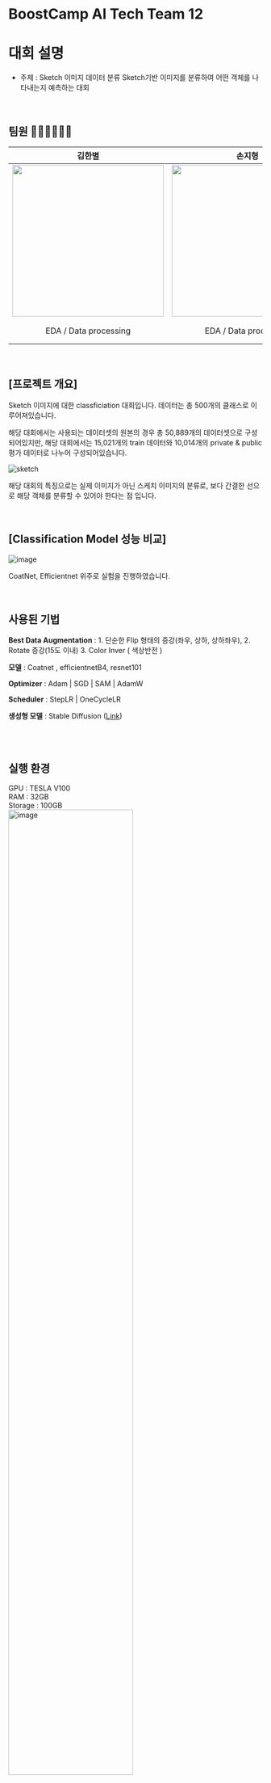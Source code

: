  # BoostCamp AI Tech Team 12 

# 대회 설명
- 주제 : Sketch 이미지 데이터 분류
Sketch기반 이미지를 분류하여 어떤 객체를 나타내는지 예측하는 대회

<br>

## 팀원 👩🏻‍💻👨🏻‍💻

| 김한별 | 손지형 | 유지환 | 장희진 | 정승민 | 조현준 |
| :---: | :---: | :---: | :---: | :---: | :---: |
| <img src="https://github.com/user-attachments/assets/260116cd-e256-412f-a050-c40fe591a114" width="300"> | <img src="https://github.com/user-attachments/assets/6b676bff-a891-48b8-a1f8-2341e9b0b9cf" width="300"> | <img src="https://github.com/user-attachments/assets/7bca579f-f5bd-49be-94be-65dd61f1d71e" width="300"> | <img src="https://github.com/user-attachments/assets/1fc8bf87-5217-457e-b75d-cd9dff1c74ae" width="300"> | <img src="https://github.com/user-attachments/assets/58e0383c-6664-4728-bbbd-2e800b8c6eaf" width="300"> | <img src="https://github.com/user-attachments/assets/c166048d-813f-463d-a590-a47e48ef91ac" width="300"> |
| EDA / Data processing | EDA / Data processing | Modeling / Ensemble | 	Modeling / Ensemble	| Modeling / 코드 모듈화 / wandb 셋팅  / Ensemble | EDA / Data processing  |

<br>

## [프로젝트 개요]

Sketch 이미지에 대한 classficiation 대회입니다. 데이터는 총 500개의 클래스로 이루어져있습니다.

해당 대회에서는 사용되는 데이터셋의 원본의 경우 총 50,889개의 데이터셋으로 구성되어있지만, 해당 대회에서는 15,021개의 train 데이터와 10,014개의 private & public 평가 데이터로 나누어 구성되어있습니다.

![sketch](https://github.com/user-attachments/assets/1eaef19e-1e1a-4e9e-b8d5-f60822f132a2)

해당 대회의 특징으로는 실제 이미지가  아닌 스케치 이미지의 분류로, 보다 간결한 선으로 해당 객체를 분류할 수 있어야 한다는 점 입니다.

<br>

## [Classification Model 성능 비교]
![image](https://github.com/user-attachments/assets/216b28e6-6ac2-4d57-bc91-f3a255eaf546)


CoatNet, Efficientnet 위주로 실험을 진행하였습니다. 

<br>

## 사용된 기법 

**Best Data Augmentation** : 1. 단순한 Flip 형태의 증강(좌우, 상하, 상하좌우), 2. Rotate 증강(15도 이내) 3. Color Inver ( 색상반전 ) 

**모델** : Coatnet , efficientnetB4, resnet101

**Optimizer** :  Adam | SGD | SAM | AdamW

**Scheduler** : StepLR | OneCycleLR

**생성형 모델** :  Stable Diffusion ([Link](https://github.com/clovaai/CutMix-PyTorch](https://huggingface.co/stabilityai/stable-diffusion-2-1)))

<br>

<br>

## 실행 환경
GPU : TESLA V100 <br>
RAM : 32GB <br >
Storage : 100GB <br>
<img src="https://github.com/user-attachments/assets/2d404100-0eeb-41f4-b900-db211183fb22" alt="image" width="70%">

<br>

### Poetry 설치
<pre><code>curl -sSL https://install.python-poetry.org | python3 -
</code></pre>
<br>
### 환경 변수 반영
<pre><code>export PATH="$HOME/.local/bin:$PATH"
</code></pre>
<br>
### 관련 라이브러리 설치
<pre><code>poetry install
</code></pre>
<br>
### Poetry 가상환경 실행
<pre><code>poetry shell
</code></pre>

<br>

# Train, Test, Ensemble 실행 방법

Train 실행 방법
<pre><code>python train.py --config /path/to/your_train_config.yaml --use_wandb
</code></pre>

<br>

Test 실행 방법
<pre><code>python test.py --config /path/to/your_test_config.yaml
</code></pre>

<br>

Ensemble 실행 방법
<pre><code>python ensemble.py --config /path/to/your/ensemble_config.yaml
</code></pre>


** **
### 실험 및 결과
EfficienNet B4와 CoAtNet3의 val acc에서 90%를 넘는 높은 성능을 보였으며, Test 데이터에 대해서 EfficienNetB4 : 88% | CoAtNet3 : 90.1% 정확도를 보여주었습니다. 이미지 증강의 경우 RGB 색상 Nomalization, Resize(224,224)를 기본 증강으로 사용하였고, Flip, Rotation, Invert, 생성형 이미지를 사용하용하는 것이 가장 높은 성능을 보여주었습니다.
최종적으로 CoAtNet3 + EfficienNetB4 + ResNet + MaxViT ensemble을 통해서 private score : 92.2%를 얻을수 있었습니다.
<div align="center">
  <img src="https://github.com/user-attachments/assets/35999188-1da5-4ff6-b082-39cbcbac1f4d" alt="image1" width="400"/>
  <img src="https://github.com/user-attachments/assets/88a68763-64aa-4b1a-ad1a-aad338ccb402" alt="image2" width="400"/>
</div>




** **

## Reference
[1] SAM ([Link](https://github.com/davda54/sam))

[2] clovaai/CutMix-PyTorch ([Link](https://github.com/clovaai/CutMix-PyTorch))
